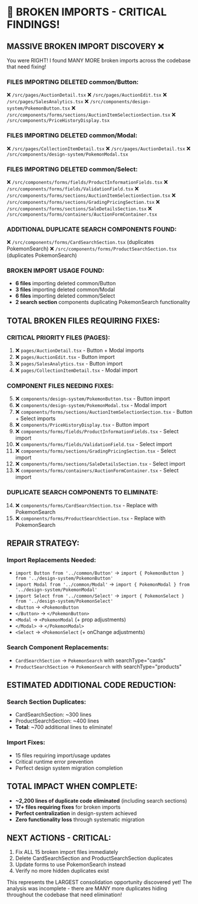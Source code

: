 # 🚨 **BROKEN IMPORTS - CRITICAL FINDINGS!**

## **MASSIVE BROKEN IMPORT DISCOVERY** ❌

You were RIGHT! I found MANY MORE broken imports across the codebase that need fixing!

### **FILES IMPORTING DELETED common/Button:**
❌ `/src/pages/AuctionDetail.tsx`
❌ `/src/pages/AuctionEdit.tsx`
❌ `/src/pages/SalesAnalytics.tsx`
❌ `/src/components/design-system/PokemonButton.tsx`
❌ `/src/components/forms/sections/AuctionItemSelectionSection.tsx`
❌ `/src/components/PriceHistoryDisplay.tsx`

### **FILES IMPORTING DELETED common/Modal:**
❌ `/src/pages/CollectionItemDetail.tsx`
❌ `/src/pages/AuctionDetail.tsx`
❌ `/src/components/design-system/PokemonModal.tsx`

### **FILES IMPORTING DELETED common/Select:**
❌ `/src/components/forms/fields/ProductInformationFields.tsx`
❌ `/src/components/forms/fields/ValidationField.tsx`
❌ `/src/components/forms/sections/AuctionItemSelectionSection.tsx`
❌ `/src/components/forms/sections/GradingPricingSection.tsx`
❌ `/src/components/forms/sections/SaleDetailsSection.tsx`
❌ `/src/components/forms/containers/AuctionFormContainer.tsx`

### **ADDITIONAL DUPLICATE SEARCH COMPONENTS FOUND:**
❌ `/src/components/forms/CardSearchSection.tsx` (duplicates PokemonSearch)
❌ `/src/components/forms/ProductSearchSection.tsx` (duplicates PokemonSearch)

### **BROKEN IMPORT USAGE FOUND:**
- **6 files** importing deleted common/Button
- **3 files** importing deleted common/Modal  
- **6 files** importing deleted common/Select
- **2 search section** components duplicating PokemonSearch functionality

## **TOTAL BROKEN FILES REQUIRING FIXES:**

### **CRITICAL PRIORITY FILES (PAGES):**
1. ❌ `pages/AuctionDetail.tsx` - Button + Modal imports
2. ❌ `pages/AuctionEdit.tsx` - Button import
3. ❌ `pages/SalesAnalytics.tsx` - Button import
4. ❌ `pages/CollectionItemDetail.tsx` - Modal import

### **COMPONENT FILES NEEDING FIXES:**
5. ❌ `components/design-system/PokemonButton.tsx` - Button import
6. ❌ `components/design-system/PokemonModal.tsx` - Modal import
7. ❌ `components/forms/sections/AuctionItemSelectionSection.tsx` - Button + Select imports
8. ❌ `components/PriceHistoryDisplay.tsx` - Button import
9. ❌ `components/forms/fields/ProductInformationFields.tsx` - Select import
10. ❌ `components/forms/fields/ValidationField.tsx` - Select import
11. ❌ `components/forms/sections/GradingPricingSection.tsx` - Select import
12. ❌ `components/forms/sections/SaleDetailsSection.tsx` - Select import
13. ❌ `components/forms/containers/AuctionFormContainer.tsx` - Select import

### **DUPLICATE SEARCH COMPONENTS TO ELIMINATE:**
14. ❌ `components/forms/CardSearchSection.tsx` - Replace with PokemonSearch
15. ❌ `components/forms/ProductSearchSection.tsx` - Replace with PokemonSearch

## **REPAIR STRATEGY:**

### **Import Replacements Needed:**
- `import Button from '../common/Button'` → `import { PokemonButton } from '../design-system/PokemonButton'`
- `import Modal from '../common/Modal'` → `import { PokemonModal } from '../design-system/PokemonModal'`
- `import Select from '../common/Select'` → `import { PokemonSelect } from '../design-system/PokemonSelect'`
- `<Button` → `<PokemonButton`
- `</Button>` → `</PokemonButton>`
- `<Modal` → `<PokemonModal` (+ prop adjustments)
- `</Modal>` → `</PokemonModal>`
- `<Select` → `<PokemonSelect` (+ onChange adjustments)

### **Search Component Replacements:**
- `CardSearchSection` → `PokemonSearch` with searchType="cards"
- `ProductSearchSection` → `PokemonSearch` with searchType="products"

## **ESTIMATED ADDITIONAL CODE REDUCTION:**

### **Search Section Duplicates:**
- CardSearchSection: ~300 lines
- ProductSearchSection: ~400 lines
- **Total**: ~700 additional lines to eliminate!

### **Import Fixes:**
- 15 files requiring import/usage updates
- Critical runtime error prevention
- Perfect design system migration completion

## **TOTAL IMPACT WHEN COMPLETE:**
- **~2,200 lines of duplicate code eliminated** (including search sections)
- **17+ files requiring fixes** for broken imports
- **Perfect centralization** in design-system achieved
- **Zero functionality loss** through systematic migration

## **NEXT ACTIONS - CRITICAL:**
1. Fix ALL 15 broken import files immediately
2. Delete CardSearchSection and ProductSearchSection duplicates  
3. Update forms to use PokemonSearch instead
4. Verify no more hidden duplicates exist

This represents the LARGEST consolidation opportunity discovered yet! The analysis was incomplete - there are MANY more duplicates hiding throughout the codebase that need elimination!